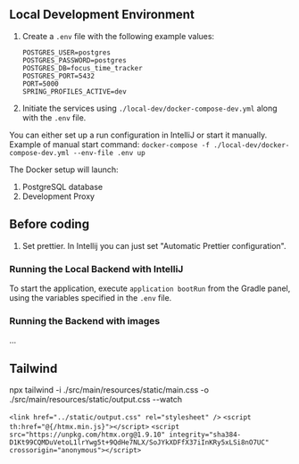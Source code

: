 ## Local Development Environment
1. Create a `.env` file with the following example values:
    ```
    POSTGRES_USER=postgres
    POSTGRES_PASSWORD=postgres
    POSTGRES_DB=focus_time_tracker
    POSTGRES_PORT=5432
    PORT=5000
    SPRING_PROFILES_ACTIVE=dev
    ```
2. Initiate the services using `./local-dev/docker-compose-dev.yml` along with the `.env` file.  

You can either set up a run configuration in IntelliJ or start it manually.
Example of manual start command: `docker-compose -f ./local-dev/docker-compose-dev.yml --env-file .env up`

The Docker setup will launch:
1. PostgreSQL database
2. Development Proxy

## Before coding
1. Set prettier. In Intellij you can just set "Automatic Prettier configuration".

### Running the Local Backend with IntelliJ
To start the application, execute `application bootRun` from the Gradle panel, using the variables specified in the `.env` file.

### Running the Backend with images
...

## Tailwind
npx tailwind -i ./src/main/resources/static/main.css -o ./src/main/resources/static/output.css --watch

`<link href="../static/output.css" rel="stylesheet" />`
`<script th:href="@{/htmx.min.js}"></script>`
`<script src="https://unpkg.com/htmx.org@1.9.10" integrity="sha384-D1Kt99CQMDuVetoL1lrYwg5t+9QdHe7NLX/SoJYkXDFfX37iInKRy5xLSi8nO7UC" crossorigin="anonymous"></script>`



